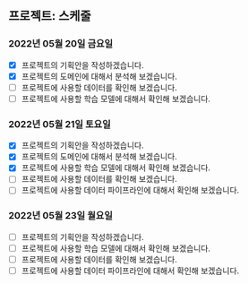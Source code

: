 ## 프로젝트: 스케줄

### 2022년 05월 20일 금요일

- [x] 프로젝트의 기획안을 작성하겠습니다.
- [x] 프로젝트의 도메인에 대해서 분석해 보겠습니다.
- [ ] 프로젝트에 사용할 데이터를 확인해 보겠습니다. 
- [ ] 프로젝트에 사용할 학습 모델에 대해서 확인해 보겠습니다.

### 2022년 05월 21일 토요일

- [x] 프로젝트의 기획안을 작성하겠습니다.
- [x] 프로젝트의 도메인에 대해서 분석해 보겠습니다.
- [x] 프로젝트에 사용할 학습 모델에 대해서 확인해 보겠습니다. 
- [ ] 프로젝트에 사용할 데이터를 확인해 보겠습니다.
- [ ] 프로젝트에 사용할 데이터 파이프라인에 대해서 확인해 보겠습니다.

### 2022년 05월 23일 월요일

- [ ] 프로젝트의 기획안을 작성하겠습니다.
- [ ] 프로젝트에 사용할 학습 모델에 대해서 확인해 보겠습니다. 
- [ ] 프로젝트에 사용할 데이터를 확인해 보겠습니다.
- [ ] 프로젝트에 사용할 데이터 파이프라인에 대해서 확인해 보겠습니다.
